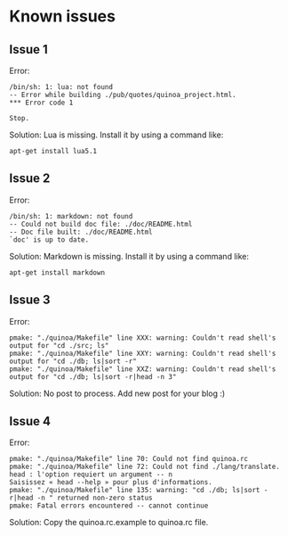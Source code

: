 <link href="./readme.css" rel="stylesheet"></link>

# Known issues

## Issue 1

Error:

    /bin/sh: 1: lua: not found
    -- Error while building ./pub/quotes/quinoa_project.html.
    *** Error code 1
    
    Stop.

Solution: Lua is missing. Install it by using a command like:

    apt-get install lua5.1

## Issue 2

Error:

    /bin/sh: 1: markdown: not found
    -- Could not build doc file: ./doc/README.html
    -- Doc file built: ./doc/README.html
    `doc' is up to date.

Solution: Markdown is missing. Install it by using a command like:

    apt-get install markdown

## Issue 3

Error:

    pmake: "./quinoa/Makefile" line XXX: warning: Couldn't read shell's output for "cd ./src; ls"
    pmake: "./quinoa/Makefile" line XXY: warning: Couldn't read shell's output for "cd ./db; ls|sort -r"
    pmake: "./quinoa/Makefile" line XXZ: warning: Couldn't read shell's output for "cd ./db; ls|sort -r|head -n 3"

Solution: No post to process. Add new post for your blog :)

## Issue 4

Error:

    pmake: "./quinoa/Makefile" line 70: Could not find quinoa.rc
    pmake: "./quinoa/Makefile" line 72: Could not find ./lang/translate.
    head : l'option requiert un argument -- n
    Saisissez « head --help » pour plus d'informations.
    pmake: "./quinoa/Makefile" line 135: warning: "cd ./db; ls|sort -r|head -n " returned non-zero status
    pmake: Fatal errors encountered -- cannot continue

Solution: Copy the quinoa.rc.example to quinoa.rc file.
